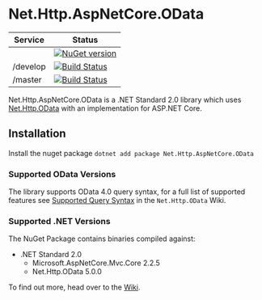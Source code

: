 Net.Http.AspNetCore.OData
=========================

|Service|Status|
|-------|------|
||[![NuGet version](https://badge.fury.io/nu/Net.Http.AspNetCore.OData.svg)](http://badge.fury.io/nu/Net.Http.AspNetCore.OData)|
|/develop|[![Build Status](https://dev.azure.com/trevorpilley/Net.Http.AspNetCore.OData/_apis/build/status/Net-Http-OData.Net.Http.AspNetCore.OData?branchName=develop)](https://dev.azure.com/trevorpilley/Net.Http.AspNetCore.OData/_build/latest?definitionId=21&branchName=develop)|
|/master|[![Build Status](https://dev.azure.com/trevorpilley/Net.Http.AspNetCore.OData/_apis/build/status/Net-Http-OData.Net.Http.AspNetCore.OData?branchName=master)](https://dev.azure.com/trevorpilley/Net.Http.AspNetCore.OData/_build/latest?definitionId=21&branchName=master)|

Net.Http.AspNetCore.OData is a .NET Standard 2.0 library which uses [Net.Http.OData](https://github.com/Net-Http-OData/Net.Http.OData) with an implementation for ASP.NET Core.

## Installation

Install the nuget package `dotnet add package Net.Http.AspNetCore.OData`

### Supported OData Versions

The library supports OData 4.0 query syntax, for a full list of supported features see [Supported Query Syntax](https://github.com/Net-Http-OData/Net.Http.OData/wiki/Supported-Query-Syntax) in the `Net.Http.OData` Wiki.

### Supported .NET Versions

The NuGet Package contains binaries compiled against:

* .NET Standard 2.0
  * Microsoft.AspNetCore.Mvc.Core 2.2.5
  * Net.Http.OData 5.0.0

To find out more, head over to the [Wiki](https://github.com/Net-Http-OData/Net.Http.AspNetCore.OData/wiki).
